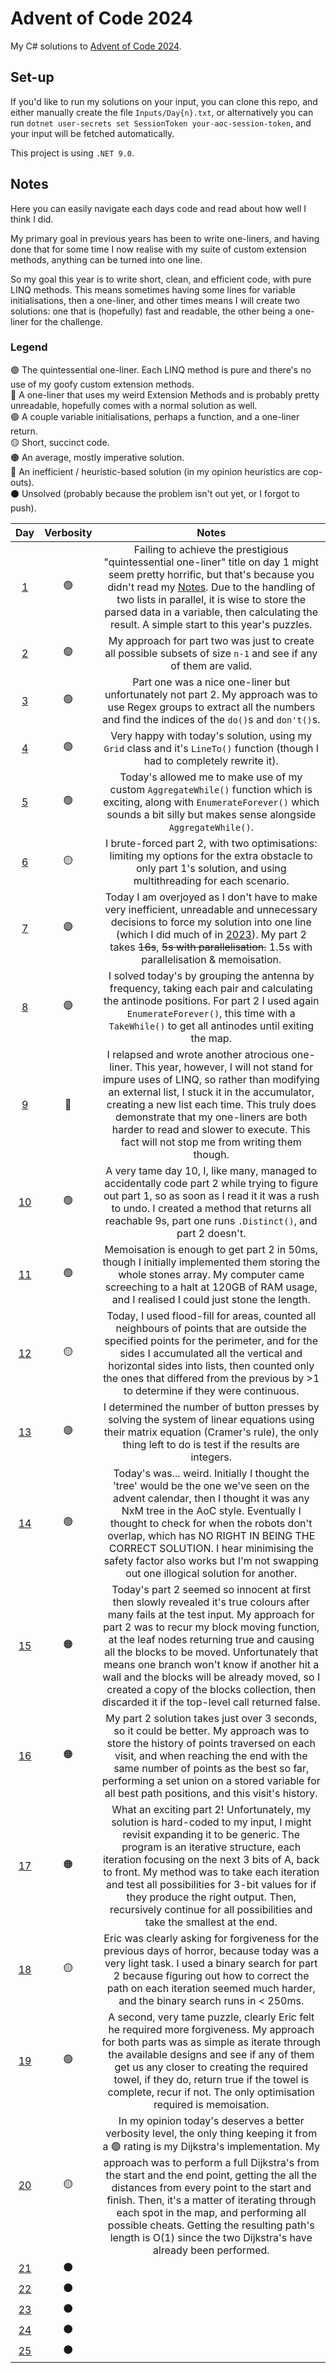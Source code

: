 # Advent of Code 2024
My C# solutions to [Advent of Code 2024](https://adventofcode.com/2024).

## Set-up
If you'd like to run my solutions on your input, you can clone this repo, and either manually create the file `Inputs/Day{n}.txt`, or alternatively you can run `dotnet user-secrets set SessionToken your-aoc-session-token`, and your input will be fetched automatically.

This project is using `.NET 9.0`.

## Notes
Here you can easily navigate each days code and read about how well I think I did.

My primary goal in previous years has been to write one-liners, and having done that for some time I now realise with my suite of custom extension methods, anything can be turned into one line.

So my goal this year is to write short, clean, and efficient code, with pure LINQ methods. This means sometimes having some lines for variable initialisations, then a one-liner, and other times means I will create two solutions: one that is (hopefully) fast and readable, the other being a one-liner for the challenge.

### Legend
🟣 The quintessential one-liner. Each LINQ method is pure and there's no use of my goofy custom extension methods. \
🔵 A one-liner that uses my weird Extension Methods and is probably pretty unreadable, hopefully comes with a normal solution as well. \
🟢 A couple variable initialisations, perhaps a function, and a one-liner return. \
🟡 Short, succinct code. \
🟠 An average, mostly imperative solution. \
🔴 An inefficient / heuristic-based solution (in my opinion heuristics are cop-outs). \
⚫ Unsolved (probably because the problem isn't out yet, or I forgot to push).

| **Day** | **Verbosity** | **Notes** |
|:---:|:---:|:---:|
| [1](AdventOfCode2024/Day01.cs) | 🟢 | Failing to achieve the prestigious "quintessential one-liner" title on day 1 might seem pretty horrific, but that's because you didn't read my [Notes](#Notes). Due to the handling of two lists in parallel, it is wise to store the parsed data in a variable, then calculating the result. A simple start to this year's puzzles. |
| [2](AdventOfCode2024/Day02.cs) | 🟣 | My approach for part two was just to create all possible subsets of size `n-1` and see if any of them are valid. |
| [3](AdventOfCode2024/Day03.cs) | 🟢 | Part one was a nice one-liner but unfortunately not part 2. My approach was to use Regex groups to extract all the numbers and find the indices of the `do()`s and `don't()`s. |
| [4](AdventOfCode2024/Day04.cs) | 🟢 | Very happy with today's solution, using my `Grid` class and it's `LineTo()` function (though I had to completely rewrite it). |
| [5](AdventOfCode2024/Day05.cs) | 🟢 | Today's allowed me to make use of my custom `AggregateWhile()` function which is exciting, along with `EnumerateForever()` which sounds a bit silly but makes sense alongside `AggregateWhile()`. |
| [6](AdventOfCode2024/Day06.cs) | 🟡 | I brute-forced part 2, with two optimisations: limiting my options for the extra obstacle to only part 1's solution, and using multithreading for each scenario. |
| [7](AdventOfCode2024/Day07.cs) | 🟣 | Today I am overjoyed as I don't have to make very inefficient, unreadable and unnecessary decisions to force my solution into one line (which I did much of in [2023](https://github.com/joel-heath/AdventOfCode2023/blob/master/AdventOfCode2023/Day20.cs)). My part 2 takes ~~16s~~, ~~5s with parallelisation.~~ 1.5s with parallelisation & memoisation. |
| [8](AdventOfCode2024/Day08.cs) | 🟣 | I solved today's by grouping the antenna by frequency, taking each pair and calculating the antinode positions. For part 2 I used again `EnumerateForever()`, this time with a `TakeWhile()` to get all antinodes until exiting the map. |
| [9](AdventOfCode2024/Day09.cs) | 🔵 | I relapsed and wrote another atrocious one-liner. This year, however, I will not stand for impure uses of LINQ, so rather than modifying an external list, I stuck it in the accumulator, creating a new list each time. This truly does demonstrate that my one-liners are both harder to read and slower to execute. This fact will not stop me from writing them though. |
| [10](AdventOfCode2024/Day10.cs) | 🟢 | A very tame day 10, I, like many, managed to accidentally code part 2 while trying to figure out part 1, so as soon as I read it it was a rush to undo. I created a method that returns all reachable 9s, part one runs `.Distinct()`, and part 2 doesn't. |
| [11](AdventOfCode2024/Day11.cs) | 🟢 | Memoisation is enough to get part 2 in 50ms, though I initially implemented them storing the whole stones array. My computer came screeching to a halt at 120GB of RAM usage, and I realised I could just stone the length. |
| [12](AdventOfCode2024/Day12.cs) | 🟡 | Today, I used flood-fill for areas, counted all neighbours of points that are outside the specified points for the perimeter, and for the sides I accumulated all the vertical and horizontal sides into lists, then counted only the ones that differed from the previous by >1 to determine if they were continuous. |
| [13](AdventOfCode2024/Day13.cs) | 🟣 | I determined the number of button presses by solving the system of linear equations using their matrix equation (Cramer's rule), the only thing left to do is test if the results are integers. |
| [14](AdventOfCode2024/Day14.cs) | 🟢 | Today's was... weird. Initially I thought the 'tree' would be the one we've seen on the advent calendar, then I thought it was any NxM tree in the AoC style. Eventually I thought to check for when the robots don't overlap, which has NO RIGHT IN BEING THE CORRECT SOLUTION. I hear minimising the safety factor also works but I'm not swapping out one illogical solution for another. |
| [15](AdventOfCode2024/Day15.cs) | 🟠 | Today's part 2 seemed so innocent at first then slowly revealed it's true colours after many fails at the test input. My approach for part 2 was to recur my block moving function, at the leaf nodes returning true and causing all the blocks to be moved. Unfortunately that means one branch won't know if another hit a wall and the blocks will be already moved, so I created a copy of the blocks collection, then discarded it if the top-level call returned false. |
| [16](AdventOfCode2024/Day16.cs) | 🟠 | My part 2 solution takes just over 3 seconds, so it could be better. My approach was to store the history of points traversed on each visit, and when reaching the end with the same number of points as the best so far, performing a set union on a stored variable for all best path positions, and this visit's history. |
| [17](AdventOfCode2024/Day17.cs) | 🟠 | What an exciting part 2! Unfortunately, my solution is hard-coded to my input, I might revisit expanding it to be generic. The program is an iterative structure, each iteration focusing on the next 3 bits of A, back to front. My method was to take each iteration and test all possibilities for 3-bit values for if they produce the right output. Then, recursively continue for all possibilities and take the smallest at the end. |
| [18](AdventOfCode2024/Day18.cs) | 🟡 | Eric was clearly asking for forgiveness for the previous days of horror, because today was a very light task. I used a binary search for part 2 because figuring out how to correct the path on each iteration seemed much harder, and the binary search runs in < 250ms. |
| [19](AdventOfCode2024/Day19.cs) | 🟢 | A second, very tame puzzle, clearly Eric felt he required more forgiveness. My approach for both parts was as simple as iterate through the available designs and see if any of them get us any closer to creating the required towel, if they do, return true if the towel is complete, recur if not. The only optimisation required is memoisation. |
| [20](AdventOfCode2024/Day20.cs) | 🟡 | In my opinion today's deserves a better verbosity level, the only thing keeping it from a 🟢 rating is my Dijkstra's implementation. My approach was to perform a full Dijkstra's from the start and the end point, getting the all the distances from every point to the start and finish. Then, it's a matter of iterating through each spot in the map, and performing all possible cheats. Getting the resulting path's length is O(1) since the two Dijkstra's have already been performed. |
| [21](AdventOfCode2024/Day21.cs) | ⚫ |  |
| [22](AdventOfCode2024/Day22.cs) | ⚫ |  |
| [23](AdventOfCode2024/Day23.cs) | ⚫ |  |
| [24](AdventOfCode2024/Day24.cs) | ⚫ |  |
| [25](AdventOfCode2024/Day25.cs) | ⚫ |  |